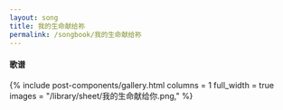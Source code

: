 ```yaml
---
layout: song
title: 我的生命献给祢
permalink: /songbook/我的生命献给祢
---
```


#### 歌谱

{% include post-components/gallery.html
    columns = 1
    full_width = true
    images = "/library/sheet/我的生命献给你.png,"
%}
